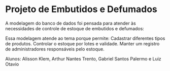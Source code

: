 # Projeto de Embutidos e Defumados

A modelagem do banco de dados foi pensada para atender às necessidades de controle de estoque de embutidos e defumados:

Essa modelagem atende ao tema porque permite:
Cadastrar diferentes tipos de produtos.
Controlar o estoque por lotes e validade.
Manter um registro de administradores responsáveis pelo estoque.

Alunos: Alisson Klem, Arthur Nantes Trento, Gabriel Santos Palermo e Luiz Otavio
